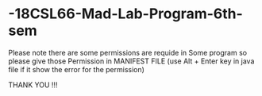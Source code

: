 # -18CSL66-Mad-Lab-Program-6th-sem

Please note there are some permissions are requide in Some program so
please give those Permission in MANIFEST FILE (use Alt + Enter key in java file if it show the error for the permission)

THANK YOU !!!
